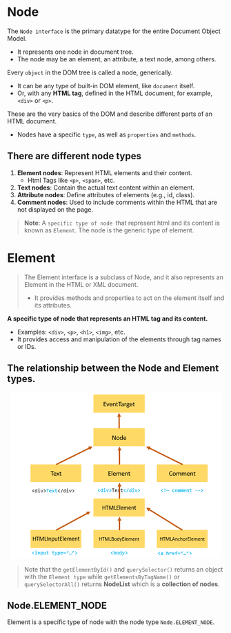 # Node

The `Node interface` is the primary datatype for the entire Document Object Model.

- It represents one node in document tree.
- The node may be an element, an attribute, a text node, among others.

Every `object` in the DOM tree is called a node, generically.

- It can be any type of built-in DOM element, like `document` itself.
- Or, with any **HTML tag**, defined in the HTML document, for example, `<div>` or `<p>`.

These are the very basics of the DOM and describe different parts of an HTML document.

- Nodes have a specific `type`, as well as `properties` and `methods`.

## There are different node types

1. **Element nodes**: Represent HTML elements and their content.
   - Html Tags like `<p>`, `<span>`, etc.
2. **Text nodes**: Contain the actual text content within an element.
3. **Attribute nodes**: Define attributes of elements (e.g., id, class).
4. **Comment nodes**: Used to include comments within the HTML that are not displayed on the page.

> **Note**: A `specific type of node `that represent html and its content is known as `Element`.
> The node is the generic type of element.

# Element

> The Element interface is a subclass of Node, and it also represents an Element in the HTML or XML document.
>
> - It provides methods and properties to act on the element itself and its attributes.

**A specific type of node that represents an HTML tag and its content.**

- Examples: `<div>`, `<p>`, `<h1>`, `<img>`, etc.
- It provides access and manipulation of the elements through tag names or IDs.

## The relationship between the Node and Element types.

<div style="text-align: center;">
    <img src="../000_images/node_element.png" alt="centered image" />
</div>

> Note that the `getElementById()` and `querySelector()` returns an object with the `Element type` while `getElementsByTagName()` or `querySelectorAll()` returns **NodeList** which is a **collection of nodes**.

## Node.ELEMENT_NODE

Element is a specific type of node with the node type `Node.ELEMENT_NODE`.

